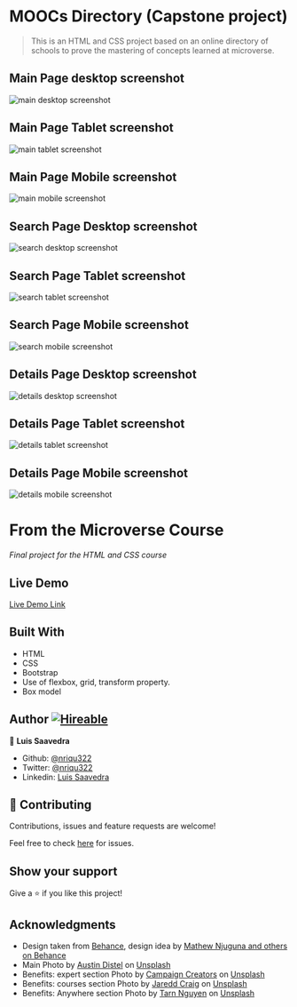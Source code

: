 # MOOCs Directory (Capstone project)

> This is an HTML and CSS project based on an online directory of schools to prove the mastering of concepts learned at microverse.

## Main Page desktop screenshot
![main desktop screenshot](/images/main-desktop.png)

## Main Page Tablet screenshot
![main tablet screenshot](/images/main-tablet.png)

## Main Page Mobile screenshot
![main mobile screenshot](/images/main-mobile.png)

## Search Page Desktop screenshot
![search desktop screenshot](/images/search-desktop.png)

## Search Page Tablet screenshot
![search tablet screenshot](/images/search-tablet.png)

## Search Page Mobile screenshot
![search mobile screenshot](/images/search-mobile.png)

## Details Page Desktop screenshot
![details desktop screenshot](/images/details-desktop.png)

## Details Page Tablet screenshot
![details tablet screenshot](/images/details-tablet.png)

## Details Page Mobile screenshot
![details mobile screenshot](/images/details-mobile.png)

# From the Microverse Course
*Final project for the HTML and CSS course*

## Live Demo

[Live Demo Link](https://rawcdn.githack.com/nriqu322/directory-of-courses/f73e676226d1ee4011cc58ceeab1d71b01d41b72/main.html)

## Built With

- HTML
- CSS
- Bootstrap
- Use of flexbox, grid, transform property.
- Box model

## Author [![Hireable](https://img.shields.io/badge/HIREABLE-YES-yellowgreen&?style=for-the-badge)](https://linkedin.com/in/luis-saavedra-sanchez/)

👤 **Luis Saavedra**

- Github: [@nriqu322](https://github.com/nriqu322)
- Twitter: [@nriqu322](https://twitter.com/nriqu322)
- Linkedin: [Luis Saavedra](https://linkedin.com/in/luis-saavedra-sanchez/)

## 🤝 Contributing

Contributions, issues and feature requests are welcome!

Feel free to check [here](https://github.com/nriqu322/directory-of-courses/issues) for issues.

## Show your support

Give a ⭐️ if you like this project!

## Acknowledgments

- Design taken from [Behance](https://www.behance.net/gallery/25563385/PatashuleKE), design idea by [Mathew Njuguna and others on Behance](https://www.behance.net/mathewnjuguna)
- Main Photo by [Austin Distel](https://unsplash.com/@austindistel?utm_source=unsplash&utm_medium=referral&utm_content=creditCopyText) on [Unsplash](https://unsplash.com/s/photos/online-courses?utm_source=unsplash&utm_medium=referral&utm_content=creditCopyText)
- Benefits: expert section Photo by [Campaign Creators](https://unsplash.com/@campaign_creators?utm_source=unsplash&utm_medium=referral&utm_content=creditCopyText) on [Unsplash](https://unsplash.com/s/photos/experts?utm_source=unsplash&utm_medium=referral&utm_content=creditCopyText)
- Benefits: courses section Photo by [Jaredd Craig](https://unsplash.com/@jaredd_craig?utm_source=unsplash&utm_medium=referral&utm_content=creditCopyText) on [Unsplash](https://unsplash.com/s/photos/books?utm_source=unsplash&utm_medium=referral&utm_content=creditCopyText)
- Benefits: Anywhere section Photo by [Tarn Nguyen](https://unsplash.com/@sqrlsm?utm_source=unsplash&utm_medium=referral&utm_content=creditCopyText) on [Unsplash](https://unsplash.com/s/photos/anywhere?utm_source=unsplash&utm_medium=referral&utm_content=creditCopyText)

